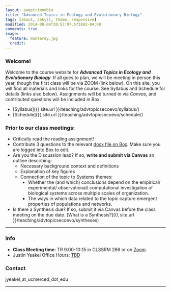 ```yaml
---
layout: pagetrimnobio
title: "Advanced Topics in Ecology and Evolutionary Biology"
tags: [about, Jekyll, theme, responsive]
modified: 2014-08-08T20:53:07.573882-04:00
comments: true
image:
  feature: monterey.jpg
  credit:
---
```


### Welcome!
Welcome to the course website for ***Advanced Topics in Ecology and Evolutionary Biology***. If all goes to plan, we will be meeting in person this year, though the first class will be via ZOOM (link below). On this site, you will find all materials and links for the course. See Syllabus and Schedule for details (links also below). Assignments will be turned in via *Canvas*, and contributed questions will be included in Box.  

*	[Syllabus]({{ site.url }}/teaching/advtopicsecoevo/syllabus/)  
* [Schedule]({{ site.url }}/teaching/advtopicsecoevo/schedule/)  

### Prior to our class meetings:
+ Critically read the reading assignment!
+ Contribute 3 questions to the relevant [docx file on Box](). Make sure you are logged into Box to edit.  
+ Are you the Discussion lead? If so, **write and submit via Canvas** an outline describing:
  * Necessary background context and definitions
  * Explanation of key figures
  * Connection of the topic to Systems themes:
    * Whether the (and which) conclusions depend on the empirical/ experimental/ observational/ computational investigation of biological systems across multiple scales of organization.  
    * The ways in which data related to the topic capture emergent properties of populations and networks. 
+ Is there a Synthesis due? If so, submit it via Canvas before the class meeting on the due date. [What is a Synthesis?]({{ site.url }}/teaching/advtopicsecoevo/syntheses)  

---

### Info
*	**Class Meeting time**: TR 9:00-10:15 in CLSSRM 266 or on [Zoom](https://ucmerced.zoom.us/j/89408420143)  
*	Justin Yeakel Office Hours: [TBD]()  

### Contact
jyeakel_at_ucmerced_dot_edu

---
